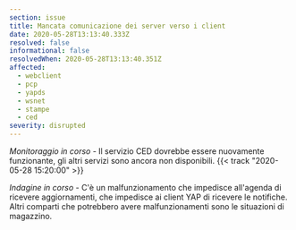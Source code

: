 ```yaml
---
section: issue
title: Mancata comunicazione dei server verso i client
date: 2020-05-28T13:13:40.333Z
resolved: false
informational: false
resolvedWhen: 2020-05-28T13:13:40.351Z
affected:
  - webclient
  - pcp
  - yapds
  - wsnet
  - stampe
  - ced
severity: disrupted
---
```

*Monitoraggio in corso* - Il servizio CED dovrebbe essere nuovamente funzionante, gli altri servizi sono ancora non disponibili. {{< track "2020-05-28 15:20:00" >}}

*Indagine in corso* - C'è un malfunzionamento che impedisce all'agenda di ricevere aggiornamenti, che impedisce ai client YAP di ricevere le notifiche. Altri comparti che potrebbero avere malfunzionamenti sono le situazioni di magazzino.